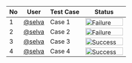 | No | User | Test Case | Status |
| -- | ---- | --------- | ------ |
| 1 | [@selva](http://localhost:8090/display/~selva) | Case 1 | <img src="http://localhost:8090/plugins/servlet/status-macro/placeholder?title=Failure&amp;colour=Red" alt="Failure" width="100" height="20"/> |
| 2 | [@selva](http://localhost:8090/display/~selva) | Case 2 | <img src="http://localhost:8090/plugins/servlet/status-macro/placeholder?title=Failure&amp;colour=Red" alt="Failure" width="100" height="20"/> |
| 3 | [@selva](http://localhost:8090/display/~selva) | Case 3 | <img src="http://localhost:8090/plugins/servlet/status-macro/placeholder?title=Success&amp;colour=Green" alt="Success" width="100" height="20"/> |
| 4 | [@selva](http://localhost:8090/display/~selva) | Case 4 | <img src="http://localhost:8090/plugins/servlet/status-macro/placeholder?title=Success&amp;colour=Green" alt="Success" width="100" height="20"/> |
